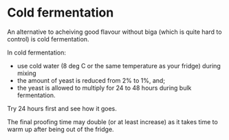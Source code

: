 # Cold fermentation

An alternative to acheiving good flavour without biga (which is quite hard to control) is cold fermentation.

In cold fermentation:

- use cold water (8 deg C or the same temperature as your fridge) during mixing
- the amount of yeast is reduced from 2\% to 1\%, and;
- the yeast is allowed to multiply for 24 to 48 hours during bulk fermentation.

Try 24 hours first and see how it goes.

The final proofing time may double (or at least increase) as it takes time to warm up after being out of the fridge.
